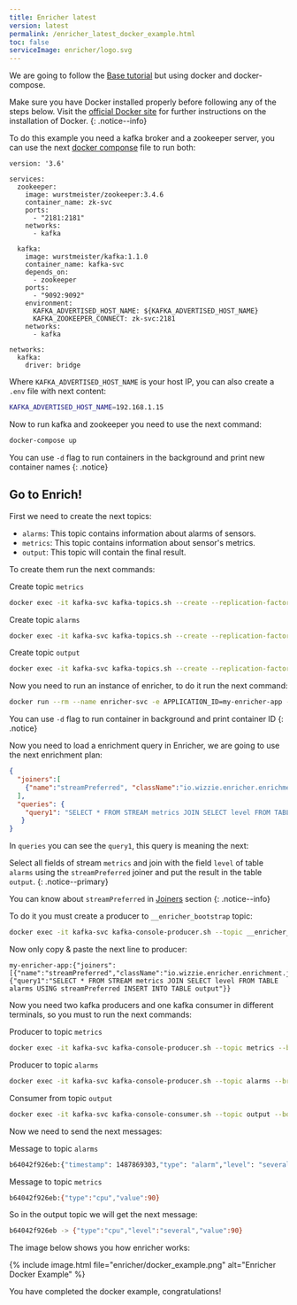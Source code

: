 ```yaml
---
title: Enricher latest
version: latest
permalink: /enricher_latest_docker_example.html
toc: false
serviceImage: enricher/logo.svg
---
```


We are going to follow the [Base tutorial](/enricher_{{page.version}}_base_tutorial.html) but using docker and docker-compose.

Make sure you have Docker installed properly before following any of the steps below. Visit the [official Docker site](https://www.docker.com) for further instructions on the installation of Docker.
{: .notice--info}

To do this example you need a kafka broker and a zookeeper server, you can use the next [docker componse](https://docs.docker.com/compose/) file to run both:

```docker
version: '3.6'

services:
  zookeeper:
    image: wurstmeister/zookeeper:3.4.6
    container_name: zk-svc
    ports:
      - "2181:2181"
    networks:
      - kafka

  kafka:
    image: wurstmeister/kafka:1.1.0
    container_name: kafka-svc
    depends_on:
      - zookeeper
    ports:
      - "9092:9092"
    environment:
      KAFKA_ADVERTISED_HOST_NAME: ${KAFKA_ADVERTISED_HOST_NAME}
      KAFKA_ZOOKEEPER_CONNECT: zk-svc:2181
    networks:
      - kafka

networks:
  kafka:
    driver: bridge
```

Where `KAFKA_ADVERTISED_HOST_NAME` is your host IP, you can also create a `.env` file with next content:

```bash
KAFKA_ADVERTISED_HOST_NAME=192.168.1.15
```

Now to run kafka and zookeeper you need to use the next command:

```bash
docker-compose up
```

You can use `-d` flag to run containers in the background and print new container names
{: .notice}

## Go to Enrich!

First we need to create the next topics:

- `alarms`:
This topic contains information about alarms of sensors.
- `metrics`:
This topic contains information about sensor's metrics.
- `output`:
This topic will contain the final result.

To create them run the next commands:

Create topic `metrics`
```bash
docker exec -it kafka-svc kafka-topics.sh --create --replication-factor 1 --partitions 1 --topic metrics --zookeeper zk-svc
```

Create topic `alarms`
```bash
docker exec -it kafka-svc kafka-topics.sh --create --replication-factor 1 --partitions 1 --topic alarms --zookeeper zk-svc
```

Create topic `output`
```bash
docker exec -it kafka-svc kafka-topics.sh --create --replication-factor 1 --partitions 1 --topic output --zookeeper zk-svc
```

Now you need to run an instance of enricher, to do it run the next command:

```bash
docker run --rm --name enricher-svc -e APPLICATION_ID=my-enricher-app -e KAFKA_BOOTSTRAP_SERVER=192.168.1.15:9092 wizzieio/enricher
```

You can use `-d` flag to run container in background and print container ID
{: .notice}

Now you need to load a enrichment query in Enricher, we are going to use the next enrichment plan:

```json
{
  "joiners":[
    {"name":"streamPreferred", "className":"io.wizzie.enricher.enrichment.join.impl.queryable.StreamPreferredJoiner"}
  ],
  "queries": {
    "query1": "SELECT * FROM STREAM metrics JOIN SELECT level FROM TABLE alarms USING streamPreferred INSERT INTO TABLE output"
   }
}
```

In `queries` you can see the `query1`, this query is meaning the next:

Select all fields of stream `metrics` and join with the field `level` of table `alarms` using the `streamPreferred` joiner and put the result in the table `output`.
{: .notice--primary}

You can know about `streamPreferred` in [Joiners](/enricher_{{page.version}}_joiners.html) section
{: .notice--info}

To do it you must create a producer to `__enricher_bootstrap` topic:

```bash
docker exec -it kafka-svc kafka-console-producer.sh --topic __enricher_bootstrap --broker-list 192.168.1.15:9092 --property "parse.key=true" --property "key.separator=:"
```

Now only copy & paste the next line to producer:

```text
my-enricher-app:{"joiners":[{"name":"streamPreferred","className":"io.wizzie.enricher.enrichment.join.impl.queryable.StreamPreferredJoiner"}],"queries":{"query1":"SELECT * FROM STREAM metrics JOIN SELECT level FROM TABLE alarms USING streamPreferred INSERT INTO TABLE output"}}
```

Now you need two kafka producers and one kafka consumer in different terminals, so you must to run the next commands:

Producer to topic `metrics`
```bash
docker exec -it kafka-svc kafka-console-producer.sh --topic metrics --broker-list 192.168.1.15:9092 --property "parse.key=true" --property "key.separator=:"
```

Producer to topic `alarms`
```bash
docker exec -it kafka-svc kafka-console-producer.sh --topic alarms --broker-list 192.168.1.15:9092 --property "parse.key=true" --property "key.separator=:"
```

Consumer from topic `output`
```bash
docker exec -it kafka-svc kafka-console-consumer.sh --topic output --bootstrap-server 192.168.1.15:9092 --property "print.key=true" --property "key.separator= -> "
```

Now we need to send the next messages:

Message to topic `alarms`
```bash
b64042f926eb:{"timestamp": 1487869303,"type": "alarm","level": "several"}
```

Message to topic `metrics`
```bash
b64042f926eb:{"type":"cpu","value":90}
```

So in the output topic we will get the next message:

```bash
b64042f926eb -> {"type":"cpu","level":"several","value":90}
```

The image below shows you how enricher works:

{% include image.html file="enricher/docker_example.png" alt="Enricher Docker Example" %}


You have completed the docker example, congratulations!
